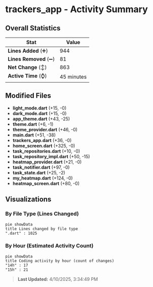 # trackers_app - Activity Summary 

## Overall Statistics

| Stat                   | Value                                                             |
| ---------------------- | ----------------------------------------------------------------- |
| **Lines Added** (➕)   | 944                                          |
| **Lines Removed** (➖) | 81                                        |
| **Net Change** (↕)    | 863                |
| **Active Time** (⌚)   | 45 minutes |


## Modified Files
- **light_mode.dart** (+15, -0)
- **dark_mode.dart** (+15, -0)
- **app_theme.dart** (+43, -25)
- **theme.dart** (+6, -1)
- **theme_provider.dart** (+46, -0)
- **main.dart** (+51, -38)
- **trackers_app.dart** (+36, -0)
- **home_screen.dart** (+325, -0)
- **task_repositories.dart** (+10, -0)
- **task_repository_impl.dart** (+50, -15)
- **heatmap_provider.dart** (+21, -0)
- **task_notifier.dart** (+97, -0)
- **task_state.dart** (+25, -2)
- **my_heatmap.dart** (+124, -0)
- **heatmap_screen.dart** (+80, -0)

## Visualizations

### By File Type (Lines Changed)

```mermaid
pie showData
title Lines changed by file type
".dart" : 1025
```

### By Hour (Estimated Activity Count)

```mermaid
pie showData
title Coding activity by hour (count of changes)
"14h" : 17
"15h" : 21
```


> **Last Updated:** 4/10/2025, 3:34:49 PM
